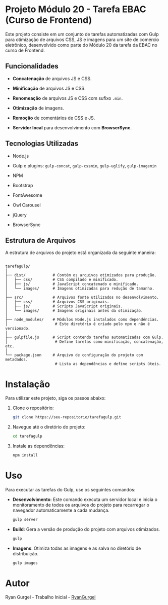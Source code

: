 
# Projeto Módulo 20 - Tarefa EBAC (Curso de Frontend)

  

Este projeto consiste em um conjunto de tarefas automatizadas com Gulp para otimização de arquivos CSS, JS e imagens para um site de comércio eletrônico, desenvolvido como parte do Módulo 20 da tarefa da EBAC no curso de Frontend.

  

## Funcionalidades

  

-  **Concatenação** de arquivos JS e CSS.

-  **Minificação** de arquivos JS e CSS.

-  **Renomeação** de arquivos JS e CSS com sufixo `.min`.

-  **Otimização** de imagens.

-  **Remoção** de comentários de CSS e JS.

-  **Servidor local** para desenvolvimento com **BrowserSync**.

  

## Tecnologias Utilizadas

  

- Node.js

- Gulp e plugins: `gulp-concat`, `gulp-cssmin`, `gulp-uglify`, `gulp-imagemin`

- NPM

- Bootstrap

- FontAwesome

- Owl Carousel

- jQuery

- BrowserSync

  

## Estrutura de Arquivos

  

A estrutura de arquivos do projeto está organizada da seguinte maneira:

  

```plaintext

tarefagulp/
│
├── dist/            # Contém os arquivos otimizados para produção.
│   ├── css/         # CSS compilado e minificado.
│   ├── js/          # JavaScript concatenado e minificado.
│   └── images/      # Imagens otimizadas para redução de tamanho.
│
├── src/             # Arquivos fonte utilizados no desenvolvimento.
│   ├── css/         # Arquivos CSS originais.
│   ├── js/          # Scripts JavaScript originais.
│   └── images/      # Imagens originais antes da otimização.
│
├── node_modules/    # Módulos Node.js instalados como dependências.
│                     # Este diretório é criado pelo npm e não é versionado.
│
├── gulpfile.js      # Script contendo tarefas automatizadas com Gulp.
│                     # Define tarefas como minificação, concatenação, etc.
│
└── package.json     # Arquivo de configuração do projeto com metadados.
                      # Lista as dependências e define scripts úteis.

```
  
  


# Instalação

Para utilizar este projeto, siga os passos abaixo:

1. Clone o repositório:
    ```bash
    git clone https://seu-repositorio/tarefagulp.git
    ```

2. Navegue até o diretório do projeto:
    ```bash
    cd tarefagulp
    ```

3. Instale as dependências:
    ```bash
    npm install
    ```

# Uso

Para executar as tarefas do Gulp, use os seguintes comandos:

- **Desenvolvimento**: Este comando executa um servidor local e inicia o monitoramento de todos os arquivos do projeto para recarregar o navegador automaticamente a cada mudança.
    ```bash
    gulp server
    ```

- **Build**: Gera a versão de produção do projeto com arquivos otimizados.
    ```bash
    gulp
    ```

- **Imagens**: Otimiza todas as imagens e as salva no diretório de distribuição.
    ```bash
    gulp images
    ```


# Autor

Ryan Gurgel - Trabalho Inicial - [RyanGurgel](https://github.com/ryangurgel)


